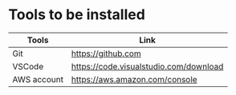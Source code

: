 # Tools to be installed

| Tools       |  Link                                     | 
| ----------- | ----------------------------------------- |
| Git         | https://github.com                        |
| VSCode      | https://code.visualstudio.com/download    |
| AWS account | https://aws.amazon.com/console            |